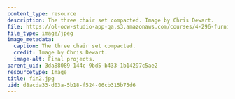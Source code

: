 ```yaml
---
content_type: resource
description: The three chair set compacted. Image by Chris Dewart.
file: https://ol-ocw-studio-app-qa.s3.amazonaws.com/courses/4-296-furniture-making-spring-2005/d8acda33d03a5b18f52406cb315b75d6_fin2.jpg
file_type: image/jpeg
image_metadata:
  caption: The three chair set compacted.
  credit: Image by Chris Dewart.
  image-alt: Final projects.
parent_uid: 3da88089-144c-9bd5-b433-1b14297c5ae2
resourcetype: Image
title: fin2.jpg
uid: d8acda33-d03a-5b18-f524-06cb315b75d6
---
```

